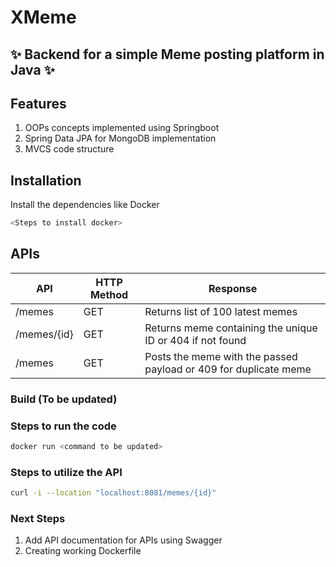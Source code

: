 # XMeme
## ✨ Backend for a simple Meme posting platform in Java ✨

## Features
1. OOPs concepts implemented using Springboot
2. Spring Data JPA for MongoDB implementation
3. MVCS code structure

## Installation

Install the dependencies like Docker

```sh
<Steps to install docker>
```

## APIs

| API | HTTP Method | Response |
| ------ | ------ | ------ |
| /memes | GET |Returns list of 100 latest memes
| /memes/{id} | GET |Returns meme containing the unique ID or 404 if not found
| /memes | GET |Posts the meme with the passed payload or 409 for duplicate meme

### Build (To be updated)


### Steps to run the code
```sh
docker run <command to be updated>
```
### Steps to utilize the API
```sh
curl -i --location "localhost:8081/memes/{id}"
```

### Next Steps
1. Add API documentation for APIs using Swagger
2. Creating working Dockerfile
